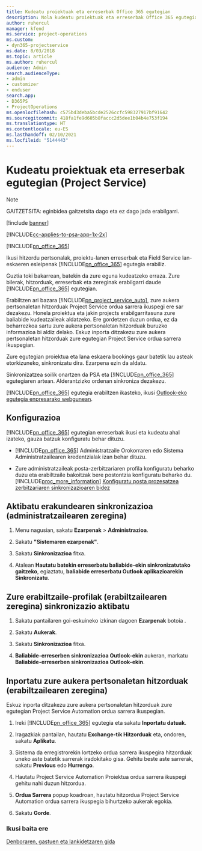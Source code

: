 ```yaml
---
title: Kudeatu proiektuak eta erreserbak Office 365 egutegian
description: Nola kudeatu proiektuak eta erreserbak Office 365 egutegian
author: ruhercul
manager: kfend
ms.service: project-operations
ms.custom:
- dyn365-projectservice
ms.date: 8/03/2018
ms.topic: article
ms.author: ruhercul
audience: Admin
search.audienceType:
- admin
- customizer
- enduser
search.app:
- D365PS
- ProjectOperations
ms.openlocfilehash: c575bd3deba5bcde2526ccfc598327917bf91642
ms.sourcegitcommit: 418fa1fe9d605b8faccc2d5dee1b04b4e753f194
ms.translationtype: HT
ms.contentlocale: eu-ES
ms.lasthandoff: 02/10/2021
ms.locfileid: "5144443"
---
```

# <a name="manage-projects-and-bookings-in-your-calendar-project-service"></a>Kudeatu proiektuak eta erreserbak egutegian (Project Service)

> [!Note]
> GAITZETSITA: eginbidea gaitzetsita dago eta ez dago jada erabilgarri.

[!include [banner](../includes/psa-now-project-operations.md)]

[!INCLUDE[cc-applies-to-psa-app-1x-2x](../includes/cc-applies-to-psa-app-1x-2x.md)]

[!INCLUDE[pn_office_365](../includes/pn-office-365.md)] 

Ikusi hitzordu pertsonalak, proiektu-lanen erreserbak eta Field Service lan-eskaeren esleipenak [!INCLUDE[pn_office_365](../includes/pn-office-365.md)] egutegia erabiliz.  
  
 Guztia toki bakarrean, batekin da zure eguna kudeatzeko erraza. Zure bilerak, hitzorduak, erreserbak eta zereginak erabilgarri daude [!INCLUDE[pn_office_365](../includes/pn-office-365.md)] egutegian.  
  
 Erabiltzen ari bazara [!INCLUDE[pn_project_service_auto](../includes/pn-project-service-auto.md)], zure aukera pertsonaletan hitzorduak Project Service ordua sarrera ikuspegi ere sar dezakezu. Honela proiektua eta jakin projects erabilgarritasuna zure baliabide kudeatzaileak aldatzeko. Ere gordetzen duzun ordua, ez da beharrezkoa sartu zure aukera pertsonaletan hitzorduak buruzko informazioa bi aldiz delako. Eskuz inporta ditzakezu zure aukera pertsonaletan hitzorduak zure egutegian Project Service ordua sarrera ikuspegian.  
  
 Zure egutegian proiektua eta lana eskaera bookings gaur batetik lau asteak etorkizuneko, sinkronizatu dira. Ezarpena ezin da aldatu.  
  
 Sinkronizatzea soilik onartzen da PSA eta [!INCLUDE[pn_office_365](../includes/pn-office-365.md)] egutegiaren artean. Alderantzizko ordenan sinkroniza dezakezu. 
  
 [!INCLUDE[pn_office_365](../includes/pn-office-365.md)] egutegia erabiltzen ikasteko, ikusi [Outlook-eko egutegia enpresarako webgunean](https://support.office.com/article/Calendar-in-Outlook-on-the-web-for-business-5219c457-d1fe-4c2f-9032-1a816b88e936).  
  
## <a name="setup"></a>Konfigurazioa  
 [!INCLUDE[pn_office_365](../includes/pn-office-365.md)] egutegian erreserbak ikusi eta kudeatu ahal izateko, gauza batzuk konfiguratu behar dituzu.  
  
- [!INCLUDE[pn_office_365](../includes/pn-office-365.md)] Administratzaile Orokorraren edo Sistema Administratzailearen kredentzialak izan behar dituzu.  
  
- Zure administratzaileak posta-zerbitzariaren profila konfiguratu beharko duzu eta erabiltzaile bakoitzak bere postontzia konfiguratu beharko du. [!INCLUDE[proc_more_information](../includes/proc-more-information.md)] [Konfiguratu posta prozesatzea zerbitzariaren sinkronizazioaren bidez](https://docs.microsoft.com/dynamics365/customerengagement/on-premises/admin/set-up-server-side-synchronization-of-email-appointments-contacts-and-tasks)  
  
## <a name="turn-on-synchronization-for-your-organization-admin-task"></a>Aktibatu erakundearen sinkronizazioa (administratzailearen zeregina)  
  
1.  Menu nagusian, sakatu **Ezarpenak** > **Administrazioa**.  
  
2.  Sakatu **"Sistemaren ezarpenak"**.  
  
3.  Sakatu **Sinkronizazioa** fitxa.  
  
4.  Atalean **Hautatu batekin erreserbatu baliabide-ekin sinkronizatutako gaitzeko**, egiaztatu, **baliabide erreserbatu Outlook aplikazioarekin Sinkronizatu**.  
  
## <a name="turn-on-synchronization-for-your-user-profile-user-task"></a>Zure erabiltzaile-profilak (erabiltzailearen zeregina) sinkronizazio aktibatu  
  
1.  Sakatu pantailaren goi-eskuineko izkinan dagoen **Ezarpenak** botoia .  
  
2.  Sakatu **Aukerak**.  
  
3.  Sakatu **Sinkronizazioa** fitxa.  
  
4.  **Baliabide-erreserben sinkronizazioa Outlook-ekin** aukeran, markatu **Baliabide-erreserben sinkronizazioa Outlook-ekin**.  
  
## <a name="import-your-personal-appointments-user-task"></a>Inportatu zure aukera pertsonaletan hitzorduak (erabiltzailearen zeregina)  
 Eskuz inporta ditzakezu zure aukera pertsonaletan hitzorduak zure egutegian Project Service Automation ordua sarrera ikuspegian.  
  
1. Ireki [!INCLUDE[pn_office_365](../includes/pn-office-365.md)] egutegia eta sakatu **Inportatu datuak**.  
  
2. Iragazkiak pantailan, hautatu **Exchange-tik Hitzorduak** eta, ondoren, sakatu **Aplikatu**.  
  
3. Sistema da erregistrorekin lortzeko ordua sarrera ikuspegira hitzorduak uneko aste batetik sarrerak iradokitako gisa. Gehitu beste aste sarrerak, sakatu **Previous** edo **Hurrengo**.  
  
4. Hautatu Project Service Automation Proiektua ordua sarrera ikuspegi gehitu nahi duzun hitzordua.  
  
5. **Ordua Sarrera** popup koadroan, hautatu hitzordua Project Service Automation ordua sarrera ikuspegia bihurtzeko aukerak egokia.  
  
6. Sakatu **Gorde**.  
  
### <a name="see-also"></a>Ikusi baita ere  
 [Denboraren, gastuen eta lankidetzaren gida](../psa/time-expense-collaboration-guide.md)
